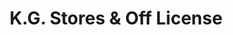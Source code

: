 ---
title: "K.G. Stores & Off License"
url: /ipswich/k-g-stores-und-off-license/
shop: Spirituosen
---